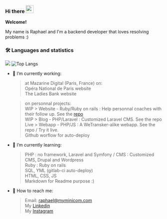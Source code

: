 ### Hi there <img src="https://camo.githubusercontent.com/e8e7b06ecf583bc040eb60e44eb5b8e0ecc5421320a92929ce21522dbc34c891/68747470733a2f2f6d656469612e67697068792e636f6d2f6d656469612f6876524a434c467a6361737252346961377a2f67697068792e676966" width="25">

**Welcome!**

My name is Raphael and I'm a backend developer that loves resolving problems :)

### 🛠 Languages and statistics

![](https://github-readme-stats.vercel.app/api?username=rapkalin&show_icons=true&theme=graywhite) ![Top Langs](https://github-readme-stats.vercel.app/api/top-langs/?username=noweh&layout=compact)

- 🔭 I’m currently working:<br>
  > at Mazarine Digital (Paris, France) on:<br>
    > Opéra National de Paris website<br>
    > The Ladies Bank website<br>
 
  > on personnal projects:<br>
    > WIP > Website - Ruby/Ruby on rails : Help personnal coaches with their follow up. See the [repo](https://github.com/Rapkalin/coach_webapp)<br>
    > WIP > Blog - PHP/Laravel : Customized Laravel CMS. See the repo<br>
    > Live > Webapp - PHP/JS : A WeTransker-alike webapp. See the repo / Try it live.<br>
    > Github worflow for auto-deploy<br>
  
- 🌱 I’m currently learning:<br>
  > PHP : no framework, Laravel and Symfony / CMS : Customized CMS, Drupal and Wordpress<br>
  > Ruby : Ruby on rails<br>
  > SQL, YML (gitlab-ci auto-deploy)<br>
  > HTML, CSS, JS<br>
  > Markdown for Readme purpose :)<br>

- 💬 How to reach me:<br>
  > Email: [raphael@myminicom.com](mailto:raphael@myminicom.com)<br>
  > My [Linkedin](https://www.linkedin.com/in/r-kalinowski/)<br>
  > My [Instagram](https://www.instagram.com/rapkalin)

